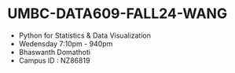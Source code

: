 # UMBC-DATA609-FALL24-WANG
- Python for Statistics & Data Visualization
- Wedensday 7:10pm - 940pm
- Bhaswanth Domathoti
- Campus ID : NZ86819
